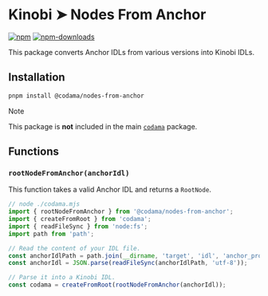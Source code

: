# Kinobi ➤ Nodes From Anchor

[![npm][npm-image]][npm-url]
[![npm-downloads][npm-downloads-image]][npm-url]

[npm-downloads-image]: https://img.shields.io/npm/dm/@codama/nodes-from-anchor.svg?style=flat
[npm-image]: https://img.shields.io/npm/v/@codama/nodes-from-anchor.svg?style=flat&label=%40kinobi-so%2Fnodes-from-anchor
[npm-url]: https://www.npmjs.com/package/@codama/nodes-from-anchor

This package converts Anchor IDLs from various versions into Kinobi IDLs.

## Installation

```sh
pnpm install @codama/nodes-from-anchor
```

> [!NOTE]
> This package is **not** included in the main [`codama`](../library) package.

## Functions

### `rootNodeFromAnchor(anchorIdl)`

This function takes a valid Anchor IDL and returns a `RootNode`.

```js
// node ./codama.mjs
import { rootNodeFromAnchor } from '@codama/nodes-from-anchor';
import { createFromRoot } from 'codama';
import { readFileSync } from 'node:fs';
import path from 'path';

// Read the content of your IDL file.
const anchorIdlPath = path.join(__dirname, 'target', 'idl', 'anchor_program.json');
const anchorIdl = JSON.parse(readFileSync(anchorIdlPath, 'utf-8'));

// Parse it into a Kinobi IDL.
const codama = createFromRoot(rootNodeFromAnchor(anchorIdl));
```
